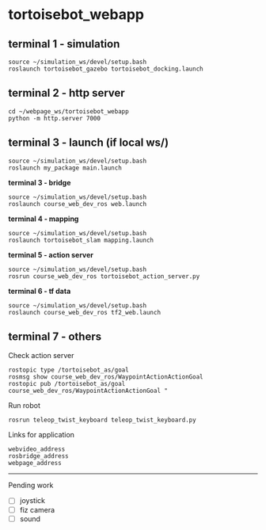 # tortoisebot_webapp

## terminal 1 - simulation

    source ~/simulation_ws/devel/setup.bash
    roslaunch tortoisebot_gazebo tortoisebot_docking.launch

## terminal 2 - http server

    cd ~/webpage_ws/tortoisebot_webapp
    python -m http.server 7000

## terminal 3 - launch (if local ws/)
    source ~/simulation_ws/devel/setup.bash
    roslaunch my_package main.launch

**terminal 3 - bridge**

    source ~/simulation_ws/devel/setup.bash
    roslaunch course_web_dev_ros web.launch

**terminal 4 - mapping**

    source ~/simulation_ws/devel/setup.bash
    roslaunch tortoisebot_slam mapping.launch

**terminal 5 - action server**

    source ~/simulation_ws/devel/setup.bash
    rosrun course_web_dev_ros tortoisebot_action_server.py

**terminal 6 - tf data**

    source ~/simulation_ws/devel/setup.bash
    roslaunch course_web_dev_ros tf2_web.launch

## terminal 7 - others

Check action server

    rostopic type /tortoisebot_as/goal
    rosmsg show course_web_dev_ros/WaypointActionActionGoal
    rostopic pub /tortoisebot_as/goal course_web_dev_ros/WaypointActionActionGoal "

Run robot

    rosrun teleop_twist_keyboard teleop_twist_keyboard.py

Links for application

    webvideo_address
    rosbridge_address
    webpage_address

---
Pending work
- [ ] joystick
- [ ] fiz camera
- [ ] sound